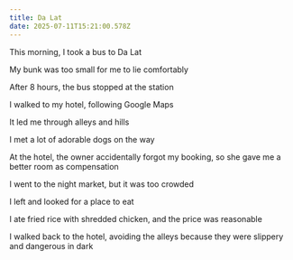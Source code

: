 ```yaml
---
title: Da Lat
date: 2025-07-11T15:21:00.578Z
---
```


This morning, I took a bus to Da Lat

My bunk was too small for me to lie comfortably

After 8 hours, the bus stopped at the station

I walked to my hotel, following Google Maps

It led me through alleys and hills

I met a lot of adorable dogs on the way

At the hotel, the owner accidentally forgot my booking, so she gave me a better room as compensation

I went to the night market, but it was too crowded

I left and looked for a place to eat

I ate fried rice with shredded chicken, and the price was reasonable

I walked back to the hotel, avoiding the alleys because they were slippery and dangerous in dark
